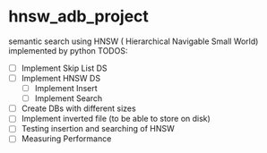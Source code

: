 # hnsw_adb_project
semantic search using HNSW ( Hierarchical Navigable Small World) implemented by python
TODOS:
- [ ] Implement Skip List DS 
- [ ] Implement HNSW DS
    - [ ] Implement Insert 
    - [ ] Implement Search
- [ ] Create DBs with different sizes
- [ ] Implement inverted file (to be able to store on disk)
- [ ] Testing insertion and searching of HNSW
- [ ] Measuring Performance

